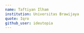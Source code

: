 ```yaml
---
name: Taftiyan Ilham
institution: Universitas Brawijaya
quote: Iqro
github_user: ideutopia
---
```

